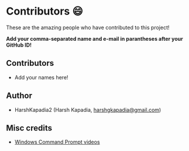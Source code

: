 # Contributors :smile:

These are the amazing people who have contributed to this project!

**Add your comma-separated name and e-mail in parantheses after your GitHub ID!**

## Contributors

- Add your names here!

## Author

- HarshKapadia2 (Harsh Kapadia, harshgkapadia@gmail.com)

## Misc credits

- [Windows Command Prompt videos](https://www.youtube.com/watch?v=MBBWVgE0ewk&list=PL6gx4Cwl9DGDV6SnbINlVUd0o2xT4JbMu&index=1)

